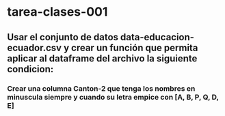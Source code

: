 # tarea-clases-001
## Usar el conjunto de datos data-educacion-ecuador.csv y crear un función que permita aplicar al dataframe del archivo la siguiente condicion:
### Crear una columna Canton-2 que tenga los nombres en minuscula siempre y cuando su letra empice con [A, B, P, Q, D, E]
